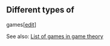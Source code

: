 ## Different types of
games[[edit](/w/index.php?title=Game\_theory&action=edit&section=6 "Edit
section: Different types of games")]

See also: [List of games in game theory](/wiki/List\_of\_games\_in\_game\_theory
"List of games in game theory")
